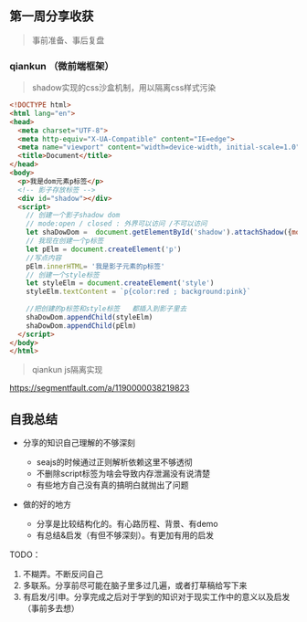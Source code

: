 ## 第一周分享收获

> 事前准备、事后复盘

### qiankun （微前端框架）

> shadow实现的css沙盒机制，用以隔离css样式污染

``` html
<!DOCTYPE html>
<html lang="en">
<head>
  <meta charset="UTF-8">
  <meta http-equiv="X-UA-Compatible" content="IE=edge">
  <meta name="viewport" content="width=device-width, initial-scale=1.0">
  <title>Document</title>
</head>
<body>
  <p>我是dom元素p标签</p>
  <!-- 影子存放标签 -->
  <div id="shadow"></div>
  <script>
    // 创建一个影子shadow dom
    // mode:open / closed : 外界可以访问 /不可以访问
    let shaDowDom =  document.getElementById('shadow').attachShadow({mode:'closed'})
    // 我现在创建一个p标签
    let pElm = document.createElement('p')
    //写点内容
    pElm.innerHTML= '我是影子元素的p标签'
    // 创建一个style标签
    let styleElm = document.createElement('style')
    styleElm.textContent = `p{color:red ; background:pink}`
    
    //把创建的p标签和style标签   都插入到影子里去
    shaDowDom.appendChild(styleElm)
    shaDowDom.appendChild(pElm)
  </script>
</body>
</html>
```

> qiankun js隔离实现

https://segmentfault.com/a/1190000038219823

## 自我总结
- 分享的知识自己理解的不够深刻
  - seajs的时候通过正则解析依赖这里不够透彻
  - 不删除script标签为啥会导致内存泄漏没有说清楚
  - 有些地方自己没有真的搞明白就抛出了问题

- 做的好的地方
  - 分享是比较结构化的。有心路历程、背景、有demo
  - 有总结&启发（有但不够深刻）。有更加有用的启发

TODO：

1. 不糊弄。不断反问自己
2. 多联系。分享前尽可能在脑子里多过几遍，或者打草稿给写下来
3. 有启发/引申。分享完成之后对于学到的知识对于现实工作中的意义以及启发（事前多去想）


